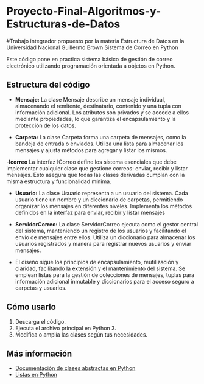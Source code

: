 # Proyecto-Final-Algoritmos-y-Estructuras-de-Datos
#Trabajo integrador propuesto por la materia Estructura de Datos en la Universidad Nacional Guillermo Brown
 Sistema de Correo en Python

Este código pone en practica sistema básico de gestión de correo electrónico utilizando programación orientada a objetos en Python.

## Estructura del código
- **Mensaje:** La clase Mensaje describe un mensaje individual, almacenando el remitente,  destinatario, contenido y una tupla con información adicional. Los atributos son privados y se accede a ellos mediante propiedades, lo que garantiza el encapsulamiento y la protección de los datos.

- **Carpeta:** La clase Carpeta forma una carpeta de mensajes, como la bandeja de entrada o enviados. Utiliza una lista para almacenar los mensajes y ajusta métodos para agregar y listar los mismos.

-**Icorreo** La interfaz ICorreo define los sistema esenciales que debe implementar cualquier clase que gestione correos: enviar, recibir y listar mensajes. Esto asegura que todas las clases derivadas cumplan con la misma estructura y funcionalidad mínima.

- **Usuario:** La clase Usuario representa a un usuario del sistema. Cada usuario tiene un nombre y un diccionario de carpetas, permitiendo organizar los mensajes en diferentes niveles. Implementa los métodos definidos en la interfaz para enviar, recibir y listar mensajes
  
- **ServidorCorreo:** La clase ServidorCorreo ejecuta como el gestor central del sistema, manteniendo un registro de los usuarios y facilitando el envío de mensajes entre ellos. Utiliza un diccionario para almacenar los usuarios registrados y manera para registrar nuevos usuarios y enviar mensajes.

- El diseño sigue los principios de encapsulamiento, reutilización y claridad, facilitando la extensión y el mantenimiento del sistema. Se emplean listas para la gestión de colecciones de mensajes, tuplas para información adicional inmutable y diccionarios para el acceso seguro a carpetas y usuarios.
  
## Cómo usarlo
1. Descarga el código.
2. Ejecuta el archivo principal en Python 3.
3. Modifica o amplía las clases según tus necesidades.

## Más información
- [Documentación de clases abstractas en Python](https://docs.python.org/3/library/abc.html)
- [Listas en Python](https://docs.python.org/3/tutorial/datastructures.html#more-on-lists)
